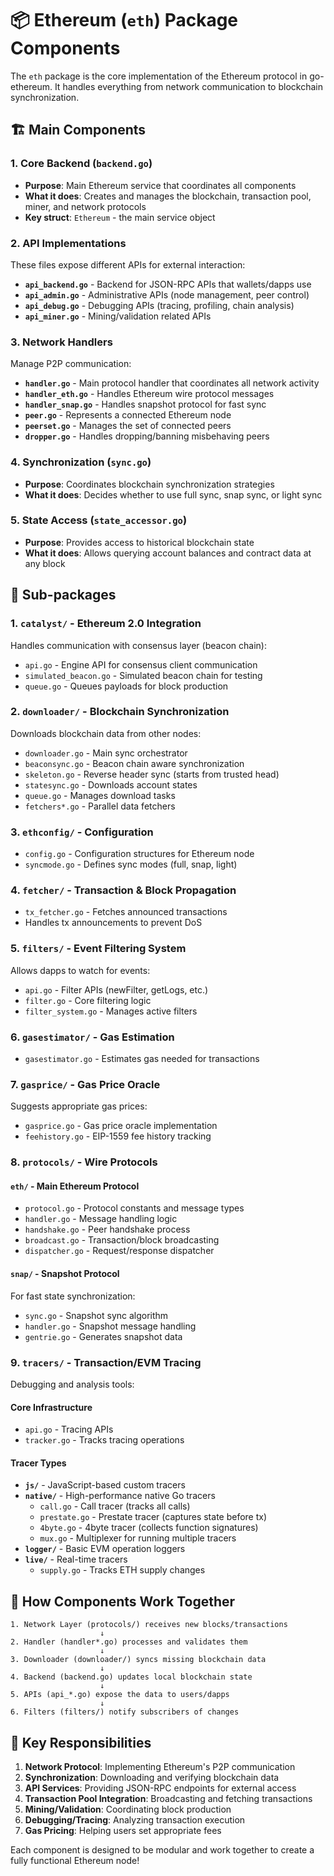 # 📦 Ethereum (`eth`) Package Components

The `eth` package is the core implementation of the Ethereum protocol in go-ethereum. It handles everything from network communication to blockchain synchronization.

## 🏗️ Main Components

### 1. **Core Backend** (`backend.go`)
- **Purpose**: Main Ethereum service that coordinates all components
- **What it does**: Creates and manages the blockchain, transaction pool, miner, and network protocols
- **Key struct**: `Ethereum` - the main service object

### 2. **API Implementations** 
These files expose different APIs for external interaction:

- **`api_backend.go`** - Backend for JSON-RPC APIs that wallets/dapps use
- **`api_admin.go`** - Administrative APIs (node management, peer control)
- **`api_debug.go`** - Debugging APIs (tracing, profiling, chain analysis)
- **`api_miner.go`** - Mining/validation related APIs

### 3. **Network Handlers** 
Manage P2P communication:

- **`handler.go`** - Main protocol handler that coordinates all network activity
- **`handler_eth.go`** - Handles Ethereum wire protocol messages
- **`handler_snap.go`** - Handles snapshot protocol for fast sync
- **`peer.go`** - Represents a connected Ethereum node
- **`peerset.go`** - Manages the set of connected peers
- **`dropper.go`** - Handles dropping/banning misbehaving peers

### 4. **Synchronization** (`sync.go`)
- **Purpose**: Coordinates blockchain synchronization strategies
- **What it does**: Decides whether to use full sync, snap sync, or light sync

### 5. **State Access** (`state_accessor.go`)
- **Purpose**: Provides access to historical blockchain state
- **What it does**: Allows querying account balances and contract data at any block

## 📁 Sub-packages

### 1. **`catalyst/`** - Ethereum 2.0 Integration
Handles communication with consensus layer (beacon chain):
- `api.go` - Engine API for consensus client communication
- `simulated_beacon.go` - Simulated beacon chain for testing
- `queue.go` - Queues payloads for block production

### 2. **`downloader/`** - Blockchain Synchronization
Downloads blockchain data from other nodes:
- `downloader.go` - Main sync orchestrator
- `beaconsync.go` - Beacon chain aware synchronization
- `skeleton.go` - Reverse header sync (starts from trusted head)
- `statesync.go` - Downloads account states
- `queue.go` - Manages download tasks
- `fetchers*.go` - Parallel data fetchers

### 3. **`ethconfig/`** - Configuration
- `config.go` - Configuration structures for Ethereum node
- `syncmode.go` - Defines sync modes (full, snap, light)

### 4. **`fetcher/`** - Transaction & Block Propagation
- `tx_fetcher.go` - Fetches announced transactions
- Handles tx announcements to prevent DoS

### 5. **`filters/`** - Event Filtering System
Allows dapps to watch for events:
- `api.go` - Filter APIs (newFilter, getLogs, etc.)
- `filter.go` - Core filtering logic
- `filter_system.go` - Manages active filters

### 6. **`gasestimator/`** - Gas Estimation
- `gasestimator.go` - Estimates gas needed for transactions

### 7. **`gasprice/`** - Gas Price Oracle
Suggests appropriate gas prices:
- `gasprice.go` - Gas price oracle implementation
- `feehistory.go` - EIP-1559 fee history tracking

### 8. **`protocols/`** - Wire Protocols

#### `eth/` - Main Ethereum Protocol
- `protocol.go` - Protocol constants and message types
- `handler.go` - Message handling logic
- `handshake.go` - Peer handshake process
- `broadcast.go` - Transaction/block broadcasting
- `dispatcher.go` - Request/response dispatcher

#### `snap/` - Snapshot Protocol
For fast state synchronization:
- `sync.go` - Snapshot sync algorithm
- `handler.go` - Snapshot message handling
- `gentrie.go` - Generates snapshot data

### 9. **`tracers/`** - Transaction/EVM Tracing
Debugging and analysis tools:

#### Core Infrastructure
- `api.go` - Tracing APIs
- `tracker.go` - Tracks tracing operations

#### Tracer Types
- **`js/`** - JavaScript-based custom tracers
- **`native/`** - High-performance native Go tracers
  - `call.go` - Call tracer (tracks all calls)
  - `prestate.go` - Prestate tracer (captures state before tx)
  - `4byte.go` - 4byte tracer (collects function signatures)
  - `mux.go` - Multiplexer for running multiple tracers
- **`logger/`** - Basic EVM operation loggers
- **`live/`** - Real-time tracers
  - `supply.go` - Tracks ETH supply changes

## 🔄 How Components Work Together

```
1. Network Layer (protocols/) receives new blocks/transactions
                    ↓
2. Handler (handler*.go) processes and validates them
                    ↓
3. Downloader (downloader/) syncs missing blockchain data
                    ↓
4. Backend (backend.go) updates local blockchain state
                    ↓
5. APIs (api_*.go) expose the data to users/dapps
                    ↓
6. Filters (filters/) notify subscribers of changes
```

## 🎯 Key Responsibilities

1. **Network Protocol**: Implementing Ethereum's P2P communication
2. **Synchronization**: Downloading and verifying blockchain data
3. **API Services**: Providing JSON-RPC endpoints for external access
4. **Transaction Pool Integration**: Broadcasting and fetching transactions
5. **Mining/Validation**: Coordinating block production
6. **Debugging/Tracing**: Analyzing transaction execution
7. **Gas Pricing**: Helping users set appropriate fees

Each component is designed to be modular and work together to create a fully functional Ethereum node!